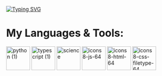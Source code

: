[![Typing SVG](https://readme-typing-svg.demolab.com?font=Fira+Code&pause=1000&color=8272FF&width=435&lines=Hello+I'm+Leib+👋)](https://git.io/typing-svg)


# My Languages & Tools:
<div style="display: inline-block">
  <img width="64" height="64" alt="python (1)" src="https://github.com/user-attachments/assets/8c473c82-88d2-457b-8cce-b59c6a18f583" />
  <img width="64" height="64" alt="typescript (1)" src="https://github.com/user-attachments/assets/db6dd93d-3486-4c66-b286-11fef0e2eef8" />
  <img width="64" height="64" alt="science" src="https://github.com/user-attachments/assets/e5a2e99f-819b-4189-aab4-d42b986b47fa" />
  <img width="64" height="64" alt="icons8-js-64" src="https://github.com/user-attachments/assets/111d13f6-903f-4526-aa66-a44238031050" />
  <img width="64" height="64" alt="icons8-html-64" src="https://github.com/user-attachments/assets/1858652f-6614-4ec9-9e4c-129c7f33ce4b" />
  <img width="64" height="64" alt="icons8-css-filetype-64" src="https://github.com/user-attachments/assets/f8088dd2-3deb-4092-9c4b-676e186bea7b" />
</div>
